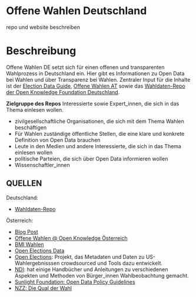 Offene Wahlen Deutschland
==============================

repo und website beschreiben

# Beschreibung
Offene Wahlen DE setzt sich für einen offenen und transparenten Wahlprozess in Deutschland ein. Hier gibt es Informationen zu Open Data bei Wahlen und über Transparenz bei Wahlen. Zentraler Input für die Inhalte ist der [Election Data Guide](http://www.openelectiondata.net/en/guide/), [Offene Wahlen AT](https://github.com/OKFNat/offenewahlen-website) sowie das [Wahldaten-Repo der Open Knowledge Foundation Deutschland](https://github.com/okfde/wahldaten).

**Zielgruppe des Repos**
Interessierte sowie Expert_innen, die sich in das Thema einlesen wollen.
- zivilgesellschaftliche Organisationen, die sich mit dem Thema Wahlen beschäftigen
- Für Wahlen zuständige öffentliche Stellen, die eine klare und konkrete Definition von Open Data brauchen
- Leute in den Medien und andere Interessierte, die sich in das Thema einlesen wollen
- politische Parteien, die sich über Open Data informieren wollen
- Wissenschaftler_innen

## QUELLEN
Deutschland:
- [Wahldaten-Repo](https://github.com/okfde/wahldaten)

Österreich:
- [Blog Post]()
- [Offene Wahlen @ Open Knowledge Österreich]()
- [BMI Wahlen](http://www.bmi.gv.at/cms/bmi_wahlen/)
- [Open Elections Data](http://www.openelectiondata.net/en/)
- [Open Elections](https://blog.openelections.net/): Projekt, das Metadaten und Daten zu US-Wahlergebnisssen crowdsourced und Tools dazu entwickelt.
- [NDI](https://www.ndi.org/elections): hat einige Handbücher und Anleitungen zu verschiedenen Aspekten und Methoden von Bürger_innen Wahlbeobachtung gemacht.
- [Sunlight Foundation: Open Data Policy Guidelines](http://sunlightfoundation.com/opendataguidelines/)
- [NZZ: Die Qual der Wahl](https://soundcloud.com/nzz-at/clubabend-die-wahl-der-qual)
